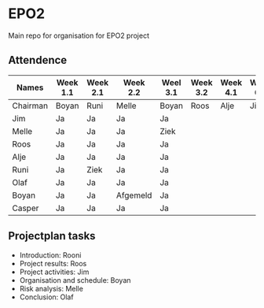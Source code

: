 # EPO2
Main repo for organisation for EPO2 project

## Attendence
|Names | Week 1.1 | Week 2.1 | Week 2.2 | Weel 3.1 | Week 3.2 | Week 4.1 | Week 6.1 | Week 6.2 | Week 7.1 | Week 7.2 | Week 8.1 | Week 8.2 | Week 9.1 | Week 9.2 |
|---|---|---|---|---|---|---|---|---|---|---|---|---|---|---|
| Chairman| Boyan | Runi | Melle | Boyan | Roos | Alje | Jim | Olaf | Casper | Jim | Melle | Roos | Olaf | Casper | 
|Jim | Ja| Ja | Ja | Ja|
| Melle |Ja | Ja | Ja | Ziek |
|Roos |Ja | Ja | Ja | Ja |
|Alje|Ja| Ja | Ja | Ja |
|Runi| Ja| Ziek | Ja |Ja|
|Olaf| Ja| Ja | Ja |Ja|
|Boyan| Ja| Ja| Afgemeld |Ja|
|Casper|Ja| Ja | Ja | Ja|

## Projectplan tasks

- Introduction: Rooni
- Project results: Roos
- Project activities: Jim
- Organisation and schedule: Boyan
- Risk analysis: Melle
- Conclusion: Olaf 


